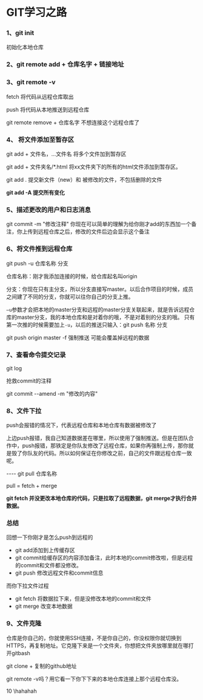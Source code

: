 # GIT学习之路

### 1、git init

初始化本地仓库

### 2、git remote add + 仓库名字 + 链接地址

### 3、git remote -v

fetch 将代码从远程仓库取出

push 将代码从本地推送到远程仓库

git remote remove + 仓库名字 不想连接这个远程仓库了

### 4、 将文件添加至暂存区

git add  + 文件名，...文件名  将多个文件加到暂存区

git add + 文件夹名/*.html 将xx文件夹下的所有的html文件添加到暂存区。

git add . 提交新文件（new）和 被修改的文件，不包括删除的文件

**git add -A 提交所有变化**

### 5、描述更改的用户和日志消息

git commit -m "修改注释"  你现在可以简单的理解为给你刚才add的东西加一个备注，你上传到远程仓库之后，修改的文件后边会显示这个备注

### 6、将文件推到远程仓库

git push -u 仓库名称 分支

仓库名称：刚才我添加连接的时候，给仓库起名叫origin

分支：你现在只有主分支，所以分支直接写master。以后合作项目的时候，成员之间建了不同的分支，你就可以往你自己的分支上推。

 `–u`参数才会把本地的master分支和远程的master分支关联起来，就是告诉远程仓库的master分支，我的本地仓库和是对着你的哦，不是对着别的分支的哦。
只有第一次推的时候需要加上`-u`，以后的推送只输入：git push 名称 分支

git push origin master -f  强制推送 可能会覆盖掉远程的数据

### 7、查看命令提交记录

git log

抢救commit的注释

git commit --amend -m "修改的内容"

### 8、文件下拉

push会报错的情况下，代表远程仓库和本地仓库有数据被修改了

上边push报错，我自己知道数据差在哪里，所以使用了强制推送。但是在团队合作中，push报错，那铁定是你队友修改了远程仓库，如果你再强制上传，那你就是毁了你队友的代码。所以如何保证在你修改之前，自己的文件跟远程仓库一致呢。

---- git pull 仓库名称

pull = fetch + merge

**git fetch 并没更改本地仓库的代码，只是拉取了远程数据，git merge才执行合并数据。**



### 总结

回想一下你刚才是怎么push到远程的

- git add添加到上传缓存区
- git commit给缓存区的内容添加备注，此时本地的commit修改啦，但是远程的commit和文件都没修改。
- git push 修改远程文件和commit信息

而你下拉文件过程

- git fetch 将数据拉下来，但是没修改本地的commit和文件
- git merge 改变本地数据



### 9、文件克隆

仓库是你自己的，你就使用SSH连接，不是你自己的，你没权限你就切换到HTTPS，再复制地址。它克隆下来是一个文件夹，你想把文件夹放哪里就在哪打开gitbash

git clone + 复制的github地址

git remote -v吗？用它看一下你下下来的本地仓库连接上那个远程仓库没。



10 \hahahah
